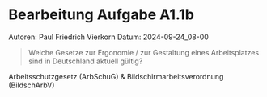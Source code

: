 # Bearbeitung Aufgabe A1.1b

Autoren: Paul Friedrich Vierkorn
Datum: 2024-09-24_08-00

> Welche Gesetze zur Ergonomie / zur Gestaltung eines Arbeitsplatzes sind in Deutschland aktuell gültig?

Arbeitsschutzgesetz (ArbSchuG) & Bildschirmarbeitsverordnung (BildschArbV)